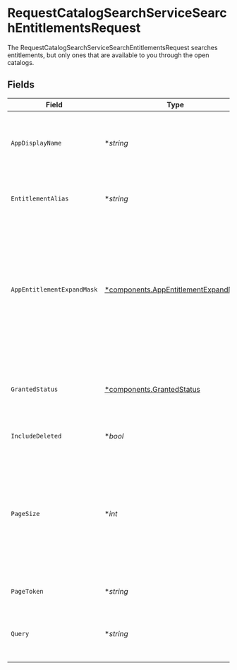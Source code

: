 # RequestCatalogSearchServiceSearchEntitlementsRequest

The RequestCatalogSearchServiceSearchEntitlementsRequest searches entitlements, but only ones that are available to you through the open catalogs.


## Fields

| Field                                                                                                                                  | Type                                                                                                                                   | Required                                                                                                                               | Description                                                                                                                            |
| -------------------------------------------------------------------------------------------------------------------------------------- | -------------------------------------------------------------------------------------------------------------------------------------- | -------------------------------------------------------------------------------------------------------------------------------------- | -------------------------------------------------------------------------------------------------------------------------------------- |
| `AppDisplayName`                                                                                                                       | **string*                                                                                                                              | :heavy_minus_sign:                                                                                                                     | Search entitlements that belong to this app name (exact match).                                                                        |
| `EntitlementAlias`                                                                                                                     | **string*                                                                                                                              | :heavy_minus_sign:                                                                                                                     | Search for entitlements with this alias (exact match).                                                                                 |
| `AppEntitlementExpandMask`                                                                                                             | [*components.AppEntitlementExpandMask](../../models/components/appentitlementexpandmask.md)                                            | :heavy_minus_sign:                                                                                                                     | The app entitlement expand mask allows the user to get additional information when getting responses containing app entitlement views. |
| `GrantedStatus`                                                                                                                        | [*components.GrantedStatus](../../models/components/grantedstatus.md)                                                                  | :heavy_minus_sign:                                                                                                                     | Search entitlements with this granted status for your signed in user.                                                                  |
| `IncludeDeleted`                                                                                                                       | **bool*                                                                                                                                | :heavy_minus_sign:                                                                                                                     | Include deleted entitlements                                                                                                           |
| `PageSize`                                                                                                                             | **int*                                                                                                                                 | :heavy_minus_sign:                                                                                                                     | The pageSize where 0 <= pageSize <= 100. Values < 10 will be set to 10. A value of 0 returns the default page size (currently 25)      |
| `PageToken`                                                                                                                            | **string*                                                                                                                              | :heavy_minus_sign:                                                                                                                     | The pageToken field.                                                                                                                   |
| `Query`                                                                                                                                | **string*                                                                                                                              | :heavy_minus_sign:                                                                                                                     | Fuzzy search the display name of resource types.                                                                                       |